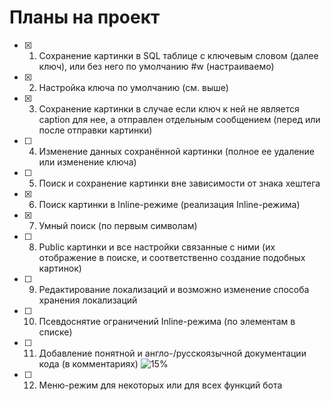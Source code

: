 # Планы на проект
- [x] 1. Сохранение картинки в SQL таблице с ключевым словом (далее ключ), или без него по умолчанию #w (настраиваемо)
- [x] 2. Настройка ключа по умолчанию (см. выше)
- [x] 3. Сохранение картинки в случае если ключ к ней не является caption для нее, а отправлен отдельным сообщением (перед или после отправки картинки)
- [ ] 4. Изменение данных сохранённой картинки (полное ее удаление или изменение ключа)
- [ ] 5. Поиск и сохранение картинки вне зависимости от знака хештега
- [x] 6. Поиск картинки в Inline-режиме (реализация Inline-режима)
- [x] 7. Умный поиск (по первым символам)
- [ ] 8. Public картинки и все настройки связанные с ними (их отображение в поиске, и соответственно создание подобных картинок)
- [ ] 9. Редактирование локализаций и возможно изменение способа хранения локализаций
- [ ] 10. Псевдоснятие ограничений Inline-режима (по элементам в списке)
- [ ] 11. Добавление понятной и англо-/русскоязычной документации кода (в комментариях) ![15%](https://progress-bar.dev/15)
- [ ] 12. Меню-режим для некоторых или для всех функций бота